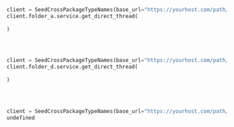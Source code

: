 ```python


client = SeedCrossPackageTypeNames(base_url="https://yourhost.com/path/to/api", )        
client.folder_a.service.get_direct_thread(
	
)
 
```                        


```python


client = SeedCrossPackageTypeNames(base_url="https://yourhost.com/path/to/api", )        
client.folder_d.service.get_direct_thread(
	
)
 
```                        


```python


client = SeedCrossPackageTypeNames(base_url="https://yourhost.com/path/to/api", )        
undefined
 
```                        


